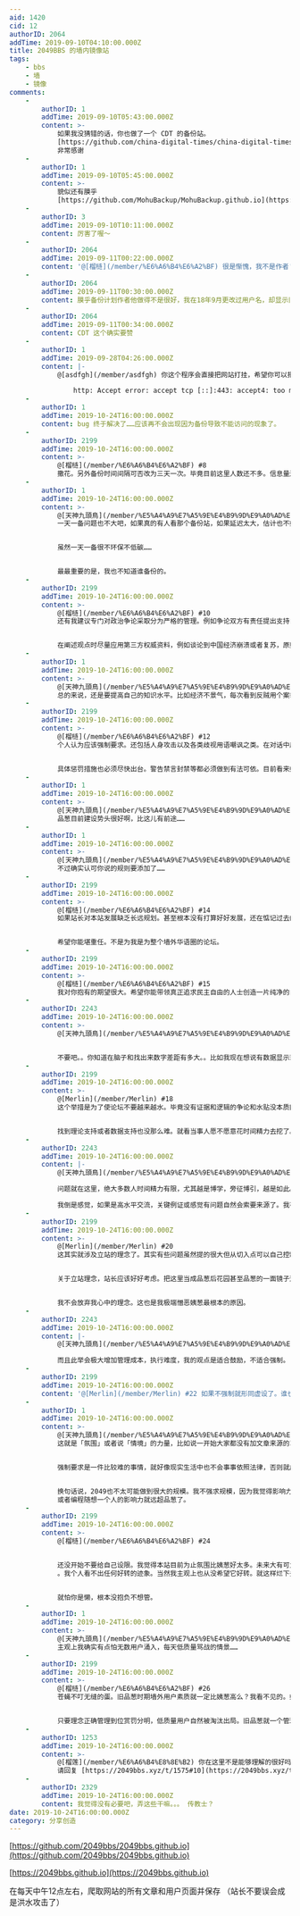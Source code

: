 ```yaml
---
aid: 1420
cid: 12
authorID: 2064
addTime: 2019-09-10T04:10:00.000Z
title: 2049BBS 的墙内镜像站
tags:
    - bbs
    - 墙
    - 镜像
comments:
    -
        authorID: 1
        addTime: 2019-09-10T05:43:00.000Z
        content: >-
            如果我没猜错的话，你也做了一个 CDT 的备份站。
            [https://github.com/china-digital-times/china-digital-times.github.io](https://github.com/china-digital-times/china-digital-times.github.io)
            非常感谢
    -
        authorID: 1
        addTime: 2019-09-10T05:45:00.000Z
        content: >-
            貌似还有膜乎
            [https://github.com/MohuBackup/MohuBackup.github.io](https://github.com/MohuBackup/MohuBackup.github.io)
    -
        authorID: 3
        addTime: 2019-09-10T10:11:00.000Z
        content: 厉害了喔～
    -
        authorID: 2064
        addTime: 2019-09-11T00:22:00.000Z
        content: '@[榴梿](/member/%E6%A6%B4%E6%A2%BF) 很是惭愧，我不是作者'
    -
        authorID: 2064
        addTime: 2019-09-11T00:30:00.000Z
        content: 膜乎备份计划作者他做得不是很好，我在18年9月更改过用户名，却显示旧的
    -
        authorID: 2064
        addTime: 2019-09-11T00:34:00.000Z
        content: CDT 这个确实要赞
    -
        authorID: 1
        addTime: 2019-09-28T04:26:00.000Z
        content: |-
            @[asdfgh](/member/asdfgh) 你这个程序会直接把网站打挂，希望你可以把定时任务的时间设在凌晨2-5之间。

                http: Accept error: accept tcp [::]:443: accept4: too many open files; retrying in 10ms
    -
        authorID: 1
        addTime: 2019-10-24T16:00:00.000Z
        content: bug 终于解决了……应该再不会出现因为备份导致不能访问的现象了。
    -
        authorID: 2199
        addTime: 2019-10-24T16:00:00.000Z
        content: >-
            @[榴梿](/member/%E6%A6%B4%E6%A2%BF) #8
            撒花。另外备份时间间隔可否改为三天一次。毕竟目前这里人数还不多。信息量还不大。
    -
        authorID: 1
        addTime: 2019-10-24T16:00:00.000Z
        content: >-
            @[天神九頭鳥](/member/%E5%A4%A9%E7%A5%9E%E4%B9%9D%E9%A0%AD%E9%B3%A5) #9
            一天一备问题也不大吧，如果真的有人看那个备份站，如果延迟太大，估计也不好。


            虽然一天一备很不环保不低碳……


            最最重要的是，我也不知道谁备份的。
    -
        authorID: 2199
        addTime: 2019-10-24T16:00:00.000Z
        content: >-
            @[榴梿](/member/%E6%A6%B4%E6%A2%BF) #10
            还有我建议专门对政治争论采取分为严格的管理。例如争论双方有责任提出支持自己论点的信息来源。来源包括各大网络媒体，知识百科网站，各类官方文件等。因为争论是键政论坛最容易引发冲突和矛盾的事件。


            在阐述观点时尽量应用第三方权威资料，例如谈论到中国经济崩溃或者复苏，原则上鼓励争论中提供经济数据支持。提供崩溃或者复苏的经济指标。不建议毫无证据支持的水贴。
    -
        authorID: 1
        addTime: 2019-10-24T16:00:00.000Z
        content: >-
            @[天神九頭鳥](/member/%E5%A4%A9%E7%A5%9E%E4%B9%9D%E9%A0%AD%E9%B3%A5) #11
            总的来说，还是要提高自己的知识水平。比如经济不景气，每次看到反贼用个案举例，我就觉得捉急啊……不过，这个大概难以采取强制要求，更多的要以身作则，鼓励高水平讨论……
    -
        authorID: 2199
        addTime: 2019-10-24T16:00:00.000Z
        content: >-
            @[榴梿](/member/%E6%A6%B4%E6%A2%BF) #12
            个人认为应该强制要求。还包括人身攻击以及各类歧视用语嘲讽之类。在对话中原则上只要出现就应该惩罚。


            具体惩罚措施也必须尽快出台。警告禁言封禁等都必须做到有法可依。目前看来姨葱彻底垮台是迟早的事。本站欢迎姨葱理性探讨的难民入驻。但我们也要有自己的立站标准。人一旦多了管理必须制度化。否则迟早混乱。
    -
        authorID: 1
        addTime: 2019-10-24T16:00:00.000Z
        content: >-
            @[天神九頭鳥](/member/%E5%A4%A9%E7%A5%9E%E4%B9%9D%E9%A0%AD%E9%B3%A5) #13
            品葱目前建设势头很好啊，比这儿有前途……
    -
        authorID: 1
        addTime: 2019-10-24T16:00:00.000Z
        content: >-
            @[天神九頭鳥](/member/%E5%A4%A9%E7%A5%9E%E4%B9%9D%E9%A0%AD%E9%B3%A5) #13
            不过确实认可你说的规则要添加了……
    -
        authorID: 2199
        addTime: 2019-10-24T16:00:00.000Z
        content: >-
            @[榴梿](/member/%E6%A6%B4%E6%A2%BF) #14
            如果站长对本站发展缺乏长远规划。甚至根本没有打算好好发展，还在惦记过去的网站。甚至觉得当初出走也是错误，索性回归岂不是更好？毕竟在你看来那边越来越好。


            希望你能堪重任。不是为我是为整个墙外华语圈的论坛。
    -
        authorID: 2199
        addTime: 2019-10-24T16:00:00.000Z
        content: >-
            @[榴梿](/member/%E6%A6%B4%E6%A2%BF) #15
            我对你抱有的期望很大。希望你能带领真正追求民主自由的人士创造一片纯净的自由之地。因为姨葱已经彻底把墙外论坛舆论搞臭。
    -
        authorID: 2243
        addTime: 2019-10-24T16:00:00.000Z
        content: >-
            @[天神九頭鳥](/member/%E5%A4%A9%E7%A5%9E%E4%B9%9D%E9%A0%AD%E9%B3%A5) #13


            不要吧。。你知道在脑子和找出来数字差距有多大。。比如我现在想说有数据显示现在官员民众比例是60比1，找到这个数据的一手（二手及以后就都是大纪元啥的了）来源难于上青天。。。
    -
        authorID: 2199
        addTime: 2019-10-24T16:00:00.000Z
        content: >-
            @[Merlin](/member/Merlin) #18
            这个举措是为了使论坛不要越来越水。毕竟没有证据和逻辑的争论和水贴没本质区别。类似于文宣复读。


            找到理论支持或者数据支持也没那么难。就看当事人愿不愿意花时间精力去挖了。
    -
        authorID: 2243
        addTime: 2019-10-24T16:00:00.000Z
        content: |-
            @[天神九頭鳥](/member/%E5%A4%A9%E7%A5%9E%E4%B9%9D%E9%A0%AD%E9%B3%A5) #19

            问题就在这里，绝大多数人时间精力有限，尤其越是博学，旁征博引，越是如此。

            我倒是感觉，如果是高水平交流，关键例证或感觉有问题自然会索要来源了。我有添加关键来源的习惯，也知道对稍微大点的问题，搜集是很累的。。。
    -
        authorID: 2199
        addTime: 2019-10-24T16:00:00.000Z
        content: >-
            @[Merlin](/member/Merlin) #20
            这其实就涉及立站的理念了。其实有些问题虽然提的很大但从切入点可以自己控制论述范围。从而减少举证工作量。


            关于立站理念，站长应该好好考虑。把这里当成品葱后花园甚至品葱的一面镜子这样一个自甘沦为附庸的地位我本人是不赞同的。当然他要这么做是他的自由。我也给他保证过只要他开口我立刻走人。


            我不会放弃我心中的理念。这也是我极端憎恶姨葱最根本的原因。
    -
        authorID: 2243
        addTime: 2019-10-24T16:00:00.000Z
        content: |-
            @[天神九頭鳥](/member/%E5%A4%A9%E7%A5%9E%E4%B9%9D%E9%A0%AD%E9%B3%A5) #19

            而且此举会极大增加管理成本，执行难度，我的观点是适合鼓励，不适合强制。
    -
        authorID: 2199
        addTime: 2019-10-24T16:00:00.000Z
        content: '@[Merlin](/member/Merlin) #22 如果不强制就形同虚设了。谁也不会给自己的论述增加举证成本。'
    -
        authorID: 1
        addTime: 2019-10-24T16:00:00.000Z
        content: >-
            @[天神九頭鳥](/member/%E5%A4%A9%E7%A5%9E%E4%B9%9D%E9%A0%AD%E9%B3%A5) #23
            这就是「氛围」或者说「情境」的力量，比如说一开始大家都没有加文章来源的习惯，没有列出处的习惯，只要其他用户不断提醒，后面加入的用户慢慢应该也会习惯。


            强制要求是一件比较难的事情，就好像现实生活中也不会事事依照法律，否则就成本太高了，让用户感受到一种氛围，不自觉地如此行动，我觉得还是比较好的。法律规定下限，没有办法强制要求高质量这种事情。


            换句话说，2049也不太可能做到很大的规模。我不强求规模，因为我觉得影响力跟规模不能画等号。就像我之前说的 陈纯
            或者编程随想一个人的影响力就远超品葱了。
    -
        authorID: 2199
        addTime: 2019-10-24T16:00:00.000Z
        content: >-
            @[榴梿](/member/%E6%A6%B4%E6%A2%BF) #24


            还没开始不要给自己设限。我觉得本站目前为止氛围比姨葱好太多。未来大有可为。姨葱现在这样天天内斗折腾把自己玩垮是迟早的事
            。我个人看不出任何好转的迹象。当然我主观上也从没希望它好转。就这样烂下去最好，自业自得。


            就怕你是懒，根本没抱负不想管。
    -
        authorID: 1
        addTime: 2019-10-24T16:00:00.000Z
        content: >-
            @[天神九頭鳥](/member/%E5%A4%A9%E7%A5%9E%E4%B9%9D%E9%A0%AD%E9%B3%A5) #25
            主观上我确实有点怕无数用户涌入，每天低质量骂战的情景……
    -
        authorID: 2199
        addTime: 2019-10-24T16:00:00.000Z
        content: >-
            @[榴梿](/member/%E6%A6%B4%E6%A2%BF) #26
            苍蝇不叮无缝的蛋。旧品葱时期墙外用户素质就一定比姨葱高么？我看不见的。姨葱吸引一大堆低质量水贴用户是因为他自己本身有问题。所以有问题的都跑到他那里去了。


            只要理念正确管理到位赏罚分明，低质量用户自然被淘汰出局。旧品葱就一个管理账号。都能管理的有条不紊。
    -
        authorID: 1253
        addTime: 2019-10-24T16:00:00.000Z
        content: >-
            @[榴莲](/member/%E6%A6%B4%E8%8E%B2) 你在这里不是能够理解的很好吗？难道我表达能力差劲到这个地步了？？
            请回复 [https://2049bbs.xyz/t/1575#10](https://2049bbs.xyz/t/1575#10)
    -
        authorID: 2329
        addTime: 2019-10-24T16:00:00.000Z
        content: 我觉得没有必要吧，弄这些干嘛。。。 传教士？
date: 2019-10-24T16:00:00.000Z
category: 分享创造
---
```


[https://github.com/2049bbs/2049bbs.github.io](https://github.com/2049bbs/2049bbs.github.io)

[https://2049bbs.github.io](https://2049bbs.github.io)

在每天中午12点左右，爬取网站的所有文章和用户页面并保存 （站长不要误会成是洪水攻击了）

